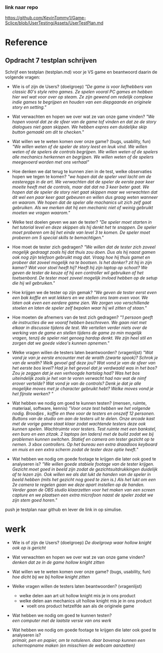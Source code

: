 ### link naar repo
https://github.com/KevinTommy1/Game-Sclice/blob/UserTesting/Assets/UserTestPlan.md

# Reference
## Opdracht 7 testplan schrijven

Schrijf een testplan (testplan.md) voor je VS game en beantwoord daarin de volgende vragen:

- Wie is of zijn de Users? (doelgroep)
  _"De game is voor liefhebbers van classic 80's style retro games. Ze spelen vooral PC games en hebben hier wel wat voor over op steam. Ze zijn gewend om redelijk complexe indie games te begrijpen en houden van een diepgaande en originele story en setting."_
- Wat verwachten en hopen we over wat ze van onze game vinden?
  _"We hopen vooral dat ze de sfeer van de game tof vinden en dat ze de story dialogues niet gaan skippen. We hebben expres een duidelijke skip button gemaakt om dit te checken."_
- Wat willen we te weten komen over onze game? (bugs, usability, fun)
  _"We willen weten of de speler de story leest en leuk vind. We willen weten of de spelers de controls begrijpen. We willen weten of de spelers alle mechanics herkennen en begrijpen. We willen weten of de spelers meegevoerd worden met ons verhaal"_

- Hoe denken we dat terug te kunnen zien in de test, welke observaties hopen we tegen te komen?
  _"we hopen dat de speler veel lacht om de eastereggs in de art. We verwachten dat de speler de eerste paar keer moeite heeft met de controls, maar dat dat na 3 keer beter gaat. We hopen dat de speler de story niet gaat skippen maar we verwachten dat dit wel een paar keer gaat gebeuren en willen dus graag weten wanneer en waarom. We hopen dat de speler alle machanics uit zich zelf gaat gebruiken. Als we merken dat hij een mechanic niet of weinig gebruikt moeten we vragen waarom."_
- Welke test doelen geven we aan de tester?
  _"De speler moet starten in het tutorial level en deze skippen als hij denkt het te snappen. De speler moet proberen om bij het einde van level 3 te komen. De speler moet proberen om 5 special skills te bemachtigen."_
- Hoe moet de tester zich gedragen?
  _"We willen dat de tester zich zoveel mogelijk gedraagt zoals hij dat thuis zou doen. Dus als hij naast gamen ook nog zijn telefoon gebruikt mag dat. Vraag hoe hij thuis gamet en probeer dat zoveel mogelijk na te bootsen. Is het donker? zit hij in zijn kamer? Wat voor stoel heeft hij? Heeft hij zijn laptop op schoot? We geven de tester de keuze of hij een controller wil gebruiken of het toetsenbord. De tester moet zoveel mogelijk invloed hebben op de setup die hij wil gebruiken."_
- Hoe krijgen we de tester op zijn gemak?
  _"We geven de tester eerst even een bak koffie en wat lekkers en we stellen ons team even voor. We laten ook even een eerdere game zien. We zorgen voo verschillende stoelen en laten de speler zelf bepalen waar hij wil zitten of staan."_
- Hoe moeten de afnemers van de test zich gedragen?
  _"1 persoon geeft de instructies die we vooraf hebben beschreven. We gaan niet met elkaar in discussie tijdens de test. We vertellen verder niets over de werking van de game en stellen tijdens de game zo min mogelijk vragen, tenzij de speler niet genoeg hardop denkt. We zijn heel stil en zorgen dat we goede video's kunnen opnemen."_

- Welke vragen willen de testers laten beantwoorden? (vragenlijst)
  _"Wat vond je van je eerste encounter met de wraith (zwarte spook)?
  Schrok je van de wraith?
  Welk gevoel gaf deze jou?
  Wat vond je van de sfeer van het eerste bos level?
  Had je het gevoel dat je verdwaald was in het bos?
  Zou je zeggen dat je een verhoogde hartslag had?
  Was het bos uiteindelijk zoals je het van te voren verwacht had nav wat de nimf erover vertelde?
  Wat vond je van de controls?
  Denk je dat je alle mogelijke moves met je character gebruikt hebt? Welke moves vond je het fijnste werken?
  "_

- Wat hebben we nodig om goed te kunnen testen? (mensen, ruimte, materiaal, software, kennis)
  _"Voor onze test hebben we het volgende nodig. Broodjes , koffie en thee voor de testers en onszelf 12 personen. Buttons van de studio om aan de testers uit te delen. Onze arcade kast met de vorige game staat klaar zodat wachtende testers deze ook kunnen spelen. Wachtruimte voor testers. Test ruimte met een bankstel, een buro en een zitzak. 2 laptops (en laders) met de build zodat we bij problemen kunnen switchen. Statief en camera om tester gezicht op te nemen. 3 xbox controllers. Op het bureau een extra draadloos keyboard en muis en een extra scherm zodat de tester deze optie heeft."_

- Wat hebben we nodig om goede footage te krijgen die later ook goed te analyseren is?
  _"We willen goede stabiele footage van de tester krijgen. Gezicht moet goed in beeld zijn zodat de gezichtsuitdrukkingen duidelijk af te lezen zijn. Ook willen we als dat lukt de handen van de speler in beeld hebben (mits het gezicht nog goed te zien is.) Als het lukt om een 2e camera te regelen gaan we deze apart instellen op de handen. Verder gaan de OBS studio klaarzetten voor het maken van een screen capture en we plaatsen een extra microfoon naast de speler zodat we zijn stem goed horen."_

push je testplan naar github en lever de link in op simulise.

# werk

- Wie is of zijn de Users? (doelgroep) _De doelgroep waar hollow knight ook op is gericht_
- Wat verwachten en hopen we over wat ze van onze game vinden? _denken dat ze in de game hollow knight zitten_ 
- Wat willen we te weten komen over onze game? (bugs, usability, fun) 
_hoe dicht bij we bij hollow knight zitten_
- Welke vragen willen de testers laten beantwoorden? (vragenlijst)  
  - welke delen aan art uit hollow knight mis je in ons product
  - welke delen aan mechanics uit hollow knight mis je in ons product
    - voelt ons product hetzelfde aan als de originele game

- Wat hebben we nodig om goed te kunnen testen?  
_een computer met de laatste versie van ons werk_
- Wat hebben we nodig om goede footage te krijgen die later ook goed te analyseren is?  
_primair, pen en papier, om te notuleren. daar bovenop kunnen een schermopname maken (en misschien de webcam aanzetten)_